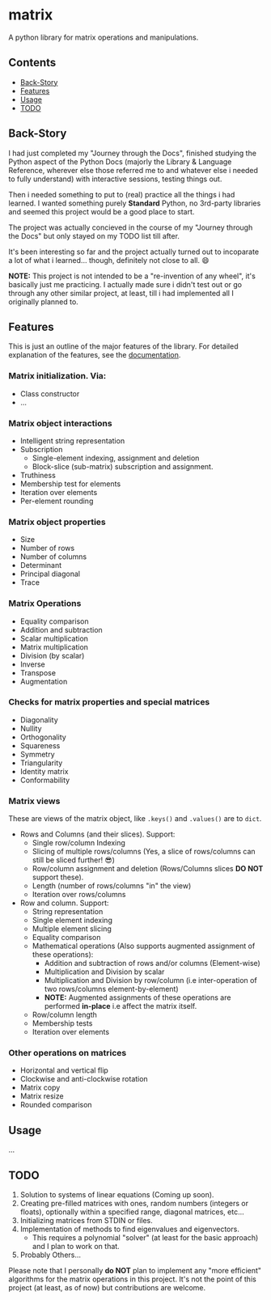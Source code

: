 # matrix

A python library for matrix operations and manipulations.

## Contents

* [Back-Story](#back-story)
* [Features](#features)
* [Usage](#usage)
* [TODO](#todo)

## Back-Story

I had just completed my "Journey through the Docs", finished studying the Python aspect of the Python Docs (majorly the Library & Language Reference, wherever else those referred me to and whatever else i needed to fully understand) with interactive sessions, testing things out.

Then i needed something to put to (real) practice all the things i had learned.
I wanted something purely **Standard** Python, no 3rd-party libraries and seemed this project would be a good place to start.

The project was actually concieved in the course of my "Journey through the Docs" but only stayed on my TODO list till after.

It's been interesting so far and the project actually turned out to incoparate a lot of what i learned... though, definitely not close to all. :smile:

**NOTE:** This project is not intended to be a "re-invention of any wheel", it's basically just me practicing.
I actually made sure i didn't test out or go through any other similar project, at least, till i had implemented all I originally planned to.

## Features

This is just an outline of the major features of the library. For detailed explanation of the features, see the [documentation](docs/index.md).

### Matrix initialization. Via:
* Class constructor
* ...

### Matrix object interactions
* Intelligent string representation
* Subscription
  * Single-element indexing, assignment and deletion
  * Block-slice (sub-matrix) subscription and assignment.
* Truthiness
* Membership test for elements
* Iteration over elements
* Per-element rounding

### Matrix object properties
* Size
* Number of rows
* Number of columns
* Determinant
* Principal diagonal
* Trace

### Matrix Operations
* Equality comparison
* Addition and subtraction
* Scalar multiplication
* Matrix multiplication
* Division (by scalar)
* Inverse
* Transpose
* Augmentation

### Checks for matrix properties and special matrices
* Diagonality
* Nullity
* Orthogonality
* Squareness
* Symmetry
* Triangularity
* Identity matrix
* Conformability

### Matrix views
These are views of the matrix object, like `.keys()` and `.values()` are to `dict`.

* Rows and Columns (and their slices). Support:
  * Single row/column Indexing
  * Slicing of multiple rows/columns (Yes, a slice of rows/columns can still be sliced further! :sunglasses:)
  * Row/column assignment and deletion (Rows/Columns slices **DO NOT** support these).
  * Length (number of rows/columns "in" the view)
  * Iteration over rows/columns
* Row and column. Support:
  * String representation
  * Single element indexing
  * Multiple element slicing
  * Equality comparison
  * Mathematical operations (Also supports augmented assignment of these operations):
    * Addition and subtraction of rows and/or columns (Element-wise)
    * Multiplication and Division by scalar
    * Multiplication and Division by row/column (i.e inter-operation of two rows/columns element-by-element)
    * **NOTE:** Augmented assignments of these operations are performed **in-place** i.e affect the matrix itself.
  * Row/column length
  * Membership tests
  * Iteration over elements

### Other operations on matrices
* Horizontal and vertical flip
* Clockwise and anti-clockwise rotation
* Matrix copy
* Matrix resize
* Rounded comparison

## Usage

...

## TODO

1. Solution to systems of linear equations (Coming up soon).
3. Creating pre-filled matrices with ones, random numbers (integers or floats), optionally within a specified range, diagonal matrices, etc...
4. Initializing matrices from STDIN or files.
5. Implementation of methods to find eigenvalues and eigenvectors.
   * This requires a polynomial "solver" (at least for the basic approach) and I plan to work on that.
6. Probably Others...

Please note that I personally **do NOT** plan to implement any "more efficient" algorithms for the matrix operations in this project. It's not the point of this project (at least, as of now) but contributions are welcome.


